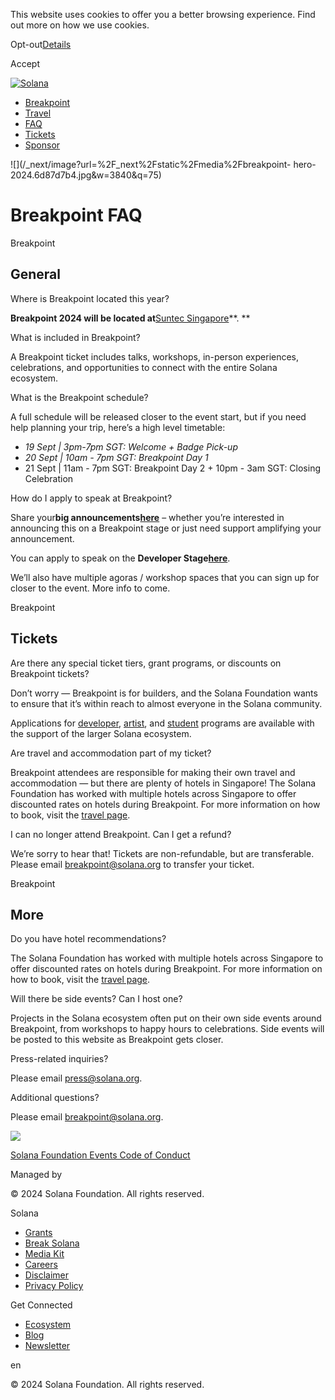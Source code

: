 This website uses cookies to offer you a better browsing experience. Find out
more on how we use cookies.

Opt-out[Details](/privacy-policy#collection-of-information)

Accept

[![Solana](/_next/static/media/logotype.e4df684f.svg)](/)

  * [Breakpoint](/breakpoint)
  * [Travel](/breakpoint/travel)
  * [FAQ](/breakpoint/faq)
  * [Tickets](/breakpoint/tickets)
  * [Sponsor](https://solanafoundation.typeform.com/2024sponsorship)

![](/_next/image?url=%2F_next%2Fstatic%2Fmedia%2Fbreakpoint-
hero-2024.6d87d7b4.jpg&w=3840&q=75)

# Breakpoint FAQ

Breakpoint

## General

Where is Breakpoint located this year?

**Breakpoint 2024 will be located at**[Suntec
Singapore](https://www.suntecsingapore.com/visit)**.  **

What is included in Breakpoint?

A Breakpoint ticket includes talks, workshops, in-person experiences,
celebrations, and opportunities to connect with the entire Solana ecosystem.

What is the Breakpoint schedule?

A full schedule will be released closer to the event start, but if you need
help planning your trip, here’s a high level timetable:

  * _19 Sept | 3pm-7pm SGT: Welcome + Badge Pick-up_
  *  _20 Sept | 10am - 7pm SGT: Breakpoint Day 1_
  * 21 Sept | 11am - 7pm SGT: Breakpoint Day 2 + 10pm - 3am SGT: Closing Celebration

How do I apply to speak at Breakpoint?

Share your**big
announcements**[**here**](https://solanafoundation.typeform.com/announcements)
– whether you’re interested in announcing this on a Breakpoint stage or just
need support amplifying your announcement.

You can apply to speak on the **Developer
Stage**[**here**](https://solanafoundation.typeform.com/developerstage).

We’ll also have multiple agoras / workshop spaces that you can sign up for
closer to the event. More info to come.

Breakpoint

## Tickets

Are there any special ticket tiers, grant programs, or discounts on Breakpoint
tickets?

Don’t worry — Breakpoint is for builders, and the Solana Foundation wants to
ensure that it’s within reach to almost everyone in the Solana community.

Applications for
[developer](https://solanafoundation.typeform.com/developerticket),
[artist](https://solanafoundation.typeform.com/artist-ticket), and
[student](https://solanafoundation.typeform.com/student-ticket) programs are
available with the support of the larger Solana ecosystem.

Are travel and accommodation part of my ticket?

Breakpoint attendees are responsible for making their own travel and
accommodation — but there are plenty of hotels in Singapore! The Solana
Foundation has worked with multiple hotels across Singapore to offer
discounted rates on hotels during Breakpoint. For more information on how to
book, visit the [travel page](/breakpoint/travel).

I can no longer attend Breakpoint. Can I get a refund?

We’re sorry to hear that! Tickets are non-refundable, but are transferable.
Please email [breakpoint@solana.org](mailto:breakpoint@solana.org) to transfer
your ticket.

Breakpoint

## More

Do you have hotel recommendations?

The Solana Foundation has worked with multiple hotels across Singapore to
offer discounted rates on hotels during Breakpoint. For more information on
how to book, visit the [travel page](/breakpoint/travel).

Will there be side events? Can I host one?

Projects in the Solana ecosystem often put on their own side events around
Breakpoint, from workshops to happy hours to celebrations. Side events will be
posted to this website as Breakpoint gets closer.

Press-related inquiries?

Please email [press@solana.org](mailto:press@solana.org).

Additional questions?

Please email [breakpoint@solana.org](mailto:breakpoint@solana.org).

![](https://cdn.builder.io/api/v1/pixel?apiKey=ce0c7323a97a4d91bd0baa7490ec9139)

[Solana Foundation Events Code of Conduct](/breakpoint/code-of-conduct)

Managed by

[](/)

[](/youtube)[](/twitter)[](/discord)[](/reddit)[](/github)[](/telegram)

© 2024 Solana Foundation. All rights reserved.

Solana

  * [Grants](https://solana.org/grants)
  * [Break Solana](https://break.solana.com/)
  * [Media Kit](/branding)
  * [Careers](https://jobs.solana.com/)
  * [Disclaimer](/tos)
  * [Privacy Policy](/privacy-policy)

Get Connected

  * [Ecosystem](/ecosystem)
  * [Blog](/news)
  * [Newsletter](/newsletter)

en

© 2024 Solana Foundation. All rights reserved.

